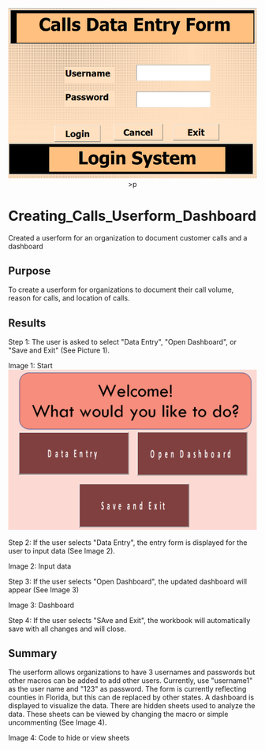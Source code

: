 <p align="center">
<img src= "https://github.com/SindieCastro/Creating_Calls_Userform_Dashboard/blob/main/Images/Callsform.PNG?raw=true" width=200% height=50% >
>p

# Creating_Calls_Userform_Dashboard

Created a userform for an organization to document customer calls and a dashboard

## Purpose
To create a userform for organizations to document their call volume, reason for calls, and location of calls.

## Results
Step 1: The user is asked to select "Data Entry", "Open Dashboard", or "Save and Exit" (See Picture 1).

Image 1: Start
![start.png](https://github.com/SindieCastro/Creating_Calls_Userform_Dashboard/blob/main/Images/start.PNG?raw=true)

Step 2: If the user selects "Data Entry", the entry form is displayed for the user to input data (See Image 2).

Image 2: Input data
  

Step 3: If the user selects "Open Dashboard", the updated dashboard will appear (See Image 3)
  
Image 3: Dashboard
  
Step 4: If the user selects "SAve and Exit", the workbook will automatically save with all changes and will close.

## Summary

The userform allows organizations to have 3 usernames and passwords but other macros can be added to add other users. Currently, use "username1" as the user name and "123" as password. The form is currently reflecting counties in Florida, but this can de replaced by other states. A dashboard is displayed to visualize the data. There are hidden sheets used to analyze the data. These sheets can be viewed by changing the macro or simple uncommenting (See Image 4).
  
Image 4: Code to hide or view sheets

